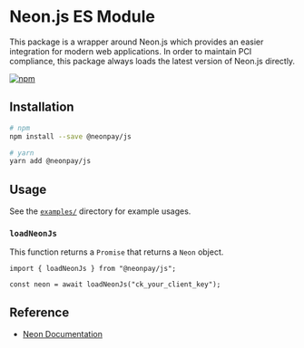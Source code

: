 # Neon.js ES Module

This package is a wrapper around Neon.js which provides an easier integration for modern web applications. In order to maintain PCI compliance, this package always loads the latest version of Neon.js directly.

[![npm](https://img.shields.io/npm/v/%40neonpay%2Fjs)](https://www.npmjs.com/package/@neonpay/js)

## Installation

```bash
# npm
npm install --save @neonpay/js

# yarn
yarn add @neonpay/js
```

## Usage

See the [`examples/`](https://github.com/neon-xyz/neon-js/blob/main/examples) directory for example usages.

### `loadNeonJs`

This function returns a `Promise` that returns a `Neon` object.

```typscript
import { loadNeonJs } from "@neonpay/js";

const neon = await loadNeonJs("ck_your_client_key");
```

## Reference

- [Neon Documentation](https://docs.neonpay.com/docs)
